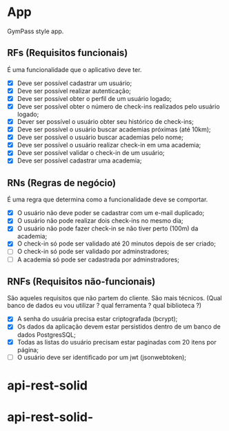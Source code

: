 # App

GymPass style app.

## RFs (Requisitos funcionais)

É uma funcionalidade que o aplicativo deve ter.

- [x] Deve ser possível cadastrar um usuário;
- [x] Deve ser possível realizar autenticação;
- [x] Deve ser possível obter o perfil de um usuário logado;
- [x] Deve ser possível obter o número de check-ins realizados pelo usuário logado;
- [x] Dever ser possível o usuário obter seu histórico de check-ins;
- [x] Deve ser possível o usuário buscar academias próximas (até 10km);
- [x] Deve ser possível o usuário buscar academias pelo nome;
- [x] Deve ser possível o usuário realizar check-in em uma academia;
- [x] Deve ser possível validar o check-in de um usuário;
- [x] Deve ser possível cadastrar uma academia;

## RNs (Regras de negócio)

É uma regra que determina como a funcionalidade deve se comportar.

- [x] O usuário não deve poder se cadastrar com um e-mail duplicado;
- [x] O usuário não pode realizar dois check-ins no mesmo dia;
- [x] O usuário não pode fazer check-in se não tiver perto (100m) da academia;
- [x] O check-in só pode ser validado até 20 minutos depois de ser criado;
- [ ] O check-in só pode ser validado por adminstradores;
- [ ] A academia só pode ser cadastrada por adminstradores;

## RNFs (Requisitos não-funcionais)

São aqueles requisitos que não partem do cliente. São mais técnicos. (Qual banco de dados eu vou utilizar ? qual ferramenta ? qual biblioteca ?)

- [x] A senha do usuária precisa estar criptografada (bcrypt);
- [x] Os dados da aplicação devem estar persistidos dentro de um banco de dados PostgresSQL;
- [x] Todas as listas do usuário precisam estar paginadas com 20 itens por página;
- [ ] O usuário deve ser identificado por um jwt (jsonwebtoken);

# api-rest-solid

# api-rest-solid-
